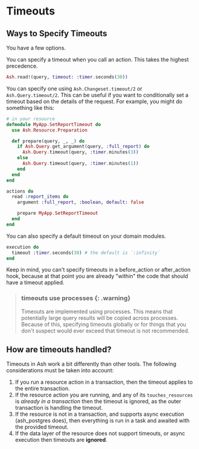 <!--
SPDX-FileCopyrightText: 2019 ash contributors <https://github.com/ash-project/ash/graphs.contributors>

SPDX-License-Identifier: MIT
-->

# Timeouts

## Ways to Specify Timeouts

You have a few options.

You can specify a timeout when you call an action. This takes the highest precedence.

```elixir
Ash.read!(query, timeout: :timer.seconds(30))
```

You can specify one using `Ash.Changeset.timeout/2` or `Ash.Query.timeout/2`. This can be useful if you want to conditionally set a timeout based on the details of the request. For example, you might do something like this:

```elixir
# in your resource
defmodule MyApp.SetReportTimeout do
  use Ash.Resource.Preparation

  def prepare(query, _, _) do
    if Ash.Query.get_argument(query, :full_report) do
      Ash.Query.timeout(query, :timer.minutes(3))
    else
      Ash.Query.timeout(query, :timer.minutes(1))
    end
  end
end

actions do
  read :report_items do
    argument :full_report, :boolean, default: false

    prepare MyApp.SetReportTimeout
  end
end
```

You can also specify a default timeout on your domain modules.

```elixir
execution do
  timeout :timer.seconds(30) # the default is `:infinity`
end
```

Keep in mind, you can't specify timeouts in a before_action or after_action hook, because at that point you are already "within" the code that should have a timeout applied.

> ### timeouts use processes {: .warning}
>
> Timeouts are implemented using processes. This means that potentially large query results will be copied across processes. Because of this, specifying timeouts globally or for things that you don't suspect would ever exceed that timeout is not recommended.

## How are timeouts handled?

Timeouts in Ash work a bit differently than other tools. The following considerations must be taken into account:

1. If you run a resource action in a transaction, then the timeout applies to the entire transaction.
2. If the resource action you are running, and any of its `touches_resources` is _already in a transaction_ then the timeout is ignored, as the outer transaction is handling the timeout.
3. If the resource is not in a transaction, and supports async execution (ash_postgres does), then everything is run in a task and awaited with the provided timeout.
4. If the data layer of the resource does not support timeouts, or async execution then timeouts are **ignored**.
